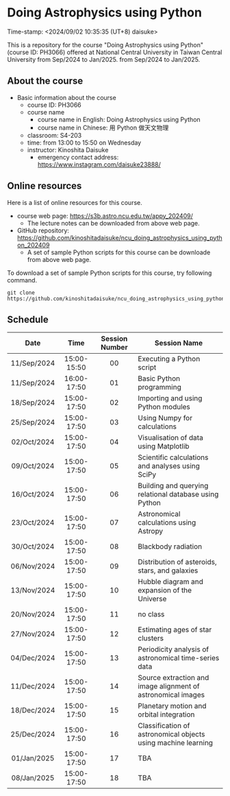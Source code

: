 # Doing Astrophysics using Python

Time-stamp: <2024/09/02 10:35:35 (UT+8) daisuke>

This is a repository for the course "Doing Astrophysics using Python" (course ID: PH3066) offered at National Central University in Taiwan Central University from Sep/2024 to Jan/2025. from Sep/2024 to Jan/2025.

## About the course

- Basic information about the course
  - course ID: PH3066
  - course name
    - course name in English: Doing Astrophysics using Python
    - course name in Chinese: 用 Python 做天文物理
  - classroom: S4-203
  - time: from 13:00 to 15:50 on Wednesday
  - instructor: Kinoshita Daisuke
    - emergency contact address: https://www.instagram.com/daisuke23888/

## Online resources

Here is a list of online resources for this course.

- course web page: https://s3b.astro.ncu.edu.tw/appy_202409/
  - The lecture notes can be downloaded from above web page.
- GitHub repository: https://github.com/kinoshitadaisuke/ncu_doing_astrophysics_using_python_202409
  - A set of sample Python scripts for this course can be downloade from above web page.

To download a set of sample Python scripts for this course, try following command.

```shell
git clone https://github.com/kinoshitadaisuke/ncu_doing_astrophysics_using_python_202409.git
```

## Schedule

|Date|Time|Session Number|Session Name|
|:---:|:---:|:---:|---|
|11/Sep/2024|15:00-15:50|00|Executing a Python script|
|11/Sep/2024|16:00-17:50|01|Basic Python programming|
|18/Sep/2024|15:00-17:50|02|Importing and using Python modules|
|25/Sep/2024|15:00-17:50|03|Using Numpy for calculations|
|02/Oct/2024|15:00-17:50|04|Visualisation of data using Matplotlib|
|09/Oct/2024|15:00-17:50|05|Scientific calculations and analyses using SciPy|
|16/Oct/2024|15:00-17:50|06|Building and querying relational database using Python|
|23/Oct/2024|15:00-17:50|07|Astronomical calculations using Astropy|
|30/Oct/2024|15:00-17:50|08|Blackbody radiation|
|06/Nov/2024|15:00-17:50|09|Distribution of asteroids, stars, and galaxies|
|13/Nov/2024|15:00-17:50|10|Hubble diagram and expansion of the Universe|
|20/Nov/2024|15:00-17:50|11|no class|
|27/Nov/2024|15:00-17:50|12|Estimating ages of star clusters|
|04/Dec/2024|15:00-17:50|13|Periodicity analysis of astronomical time-series data|
|11/Dec/2024|15:00-17:50|14|Source extraction and image alignment of astronomical images|
|18/Dec/2024|15:00-17:50|15|Planetary motion and orbital integration|
|25/Dec/2024|15:00-17:50|16|Classification of astronomical objects using machine learning|
|01/Jan/2025|15:00-17:50|17|TBA|
|08/Jan/2025|15:00-17:50|18|TBA|
